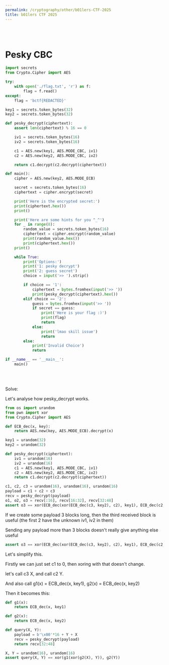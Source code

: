```yaml
---
permalink: /cryptography/other/b01lers-CTF-2025
title: b01lers CTF 2025
---
```


<br>

<br>



# Pesky CBC

```python
import secrets
from Crypto.Cipher import AES

try:
    with open('./flag.txt', 'r') as f:
        flag = f.read()
except:
    flag = 'bctf{REDACTED}'

key1 = secrets.token_bytes(32)
key2 = secrets.token_bytes(32)

def pesky_decrypt(ciphertext):
    assert len(ciphertext) % 16 == 0

    iv1 = secrets.token_bytes(16)
    iv2 = secrets.token_bytes(16)

    c1 = AES.new(key1, AES.MODE_CBC, iv1)
    c2 = AES.new(key2, AES.MODE_CBC, iv2)

    return c1.decrypt(c2.decrypt(ciphertext))

def main():
    cipher = AES.new(key2, AES.MODE_ECB)

    secret = secrets.token_bytes(16)
    ciphertext = cipher.encrypt(secret)

    print('Here is the encrypted secret:')
    print(ciphertext.hex())
    print()

    print('Here are some hints for you ^_^')
    for _ in range(8):
        random_value = secrets.token_bytes(16)
        ciphertext = cipher.encrypt(random_value)
        print(random_value.hex())
        print(ciphertext.hex())
    print()

    while True:
        print('Options:')
        print('1: pesky decrypt')
        print('2: guess secret')
        choice = input('>> ').strip()

        if choice == '1':
            ciphertext = bytes.fromhex(input('>> '))
            print(pesky_decrypt(ciphertext).hex())
        elif choice == '2':
            guess = bytes.fromhex(input('>> '))
            if secret == guess:
                print('Here is your flag :)')
                print(flag)
                return
            else:
                print('lmao skill issue')
                return
        else:
            print('Invalid Choice')
            return

if __name__ == '__main__':
    main()
```

<br>

<br>


Solve:

Let's analyse how pesky_decrypt works. 

```python
from os import urandom
from pwn import xor
from Crypto.Cipher import AES

def ECB_dec(x, key):
    return AES.new(key, AES.MODE_ECB).decrypt(x)

key1 = urandom(32)
key2 = urandom(32)

def pesky_decrypt(ciphertext):
    iv1 = urandom(16)
    iv2 = urandom(16)
    c1 = AES.new(key1, AES.MODE_CBC, iv1)
    c2 = AES.new(key2, AES.MODE_CBC, iv2)
    return c1.decrypt(c2.decrypt(ciphertext))

c1, c2, c3 = urandom(16), urandom(16), urandom(16)
payload = c1 + c2 + c3
recv = pesky_decrypt(payload)
o1, o2, o3 = recv[:16], recv[16:32], recv[32:48]
assert o3 == xor(ECB_dec(xor(ECB_dec(c3, key2), c2), key1), ECB_dec(c2, key2), c1) 
```


If we create some payload 3 blocks long, then the third received block is useful (the first 2 have the unknown iv1, iv2 in them)

Sending any payload more than 3 blocks doesn't really give anything else useful

```python
assert o3 == xor(ECB_dec(xor(ECB_dec(c3, key2), c2), key1), ECB_dec(c2, key2), c1)
```

Let's simplify this. 

Firstly we can just set c1 to 0, then xoring with that doesn't change.

let's call c3 X, and call c2 Y. 

And also call g1(x) = ECB_dec(x, key1), g2(x) = ECB_dec(x, key2)

Then it becomes this:

```python
def g1(x):
    return ECB_dec(x, key1)

def g2(x):
    return ECB_dec(x, key2)

def query(X, Y):
    payload = b'\x00'*16 + Y + X
    recv = pesky_decrypt(payload)
    return recv[32:48]

X, Y = urandom(16), urandom(16)
assert query(X, Y) == xor(g1(xor(g2(X), Y)), g2(Y)) 
```
